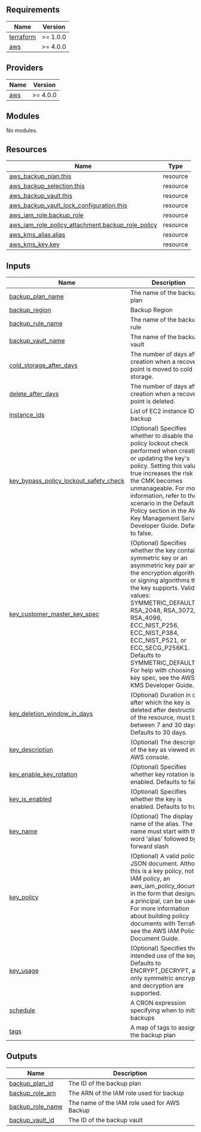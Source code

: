 <!-- BEGIN_TF_DOCS -->
## Requirements

| Name | Version |
|------|---------|
| <a name="requirement_terraform"></a> [terraform](#requirement\_terraform) | >= 1.0.0 |
| <a name="requirement_aws"></a> [aws](#requirement\_aws) | >= 4.0.0 |

## Providers

| Name | Version |
|------|---------|
| <a name="provider_aws"></a> [aws](#provider\_aws) | >= 4.0.0 |

## Modules

No modules.

## Resources

| Name | Type |
|------|------|
| [aws_backup_plan.this](https://registry.terraform.io/providers/hashicorp/aws/latest/docs/resources/backup_plan) | resource |
| [aws_backup_selection.this](https://registry.terraform.io/providers/hashicorp/aws/latest/docs/resources/backup_selection) | resource |
| [aws_backup_vault.this](https://registry.terraform.io/providers/hashicorp/aws/latest/docs/resources/backup_vault) | resource |
| [aws_backup_vault_lock_configuration.this](https://registry.terraform.io/providers/hashicorp/aws/latest/docs/resources/backup_vault_lock_configuration) | resource |
| [aws_iam_role.backup_role](https://registry.terraform.io/providers/hashicorp/aws/latest/docs/resources/iam_role) | resource |
| [aws_iam_role_policy_attachment.backup_role_policy](https://registry.terraform.io/providers/hashicorp/aws/latest/docs/resources/iam_role_policy_attachment) | resource |
| [aws_kms_alias.alias](https://registry.terraform.io/providers/hashicorp/aws/latest/docs/resources/kms_alias) | resource |
| [aws_kms_key.key](https://registry.terraform.io/providers/hashicorp/aws/latest/docs/resources/kms_key) | resource |

## Inputs

| Name | Description | Type | Default | Required |
|------|-------------|------|---------|:--------:|
| <a name="input_backup_plan_name"></a> [backup\_plan\_name](#input\_backup\_plan\_name) | The name of the backup plan | `string` | n/a | yes |
| <a name="input_backup_region"></a> [backup\_region](#input\_backup\_region) | Backup Region | `string` | n/a | yes |
| <a name="input_backup_rule_name"></a> [backup\_rule\_name](#input\_backup\_rule\_name) | The name of the backup rule | `string` | n/a | yes |
| <a name="input_backup_vault_name"></a> [backup\_vault\_name](#input\_backup\_vault\_name) | The name of the backup vault | `string` | `"Default"` | no |
| <a name="input_cold_storage_after_days"></a> [cold\_storage\_after\_days](#input\_cold\_storage\_after\_days) | The number of days after creation when a recovery point is moved to cold storage. | `number` | n/a | yes |
| <a name="input_delete_after_days"></a> [delete\_after\_days](#input\_delete\_after\_days) | The number of days after creation when a recovery point is deleted. | `number` | n/a | yes |
| <a name="input_instance_ids"></a> [instance\_ids](#input\_instance\_ids) | List of EC2 instance IDs to backup | `list(string)` | n/a | yes |
| <a name="input_key_bypass_policy_lockout_safety_check"></a> [key\_bypass\_policy\_lockout\_safety\_check](#input\_key\_bypass\_policy\_lockout\_safety\_check) | (Optional) Specifies whether to disable the policy lockout check performed when creating or updating the key's policy. Setting this value to true increases the risk that the CMK becomes unmanageable. For more information, refer to the scenario in the Default Key Policy section in the AWS Key Management Service Developer Guide. Defaults to false. | `bool` | `false` | no |
| <a name="input_key_customer_master_key_spec"></a> [key\_customer\_master\_key\_spec](#input\_key\_customer\_master\_key\_spec) | (Optional) Specifies whether the key contains a symmetric key or an asymmetric key pair and the encryption algorithms or signing algorithms that the key supports. Valid values: SYMMETRIC\_DEFAULT, RSA\_2048, RSA\_3072, RSA\_4096, ECC\_NIST\_P256, ECC\_NIST\_P384, ECC\_NIST\_P521, or ECC\_SECG\_P256K1. Defaults to SYMMETRIC\_DEFAULT. For help with choosing a key spec, see the AWS KMS Developer Guide. | `string` | `"SYMMETRIC_DEFAULT"` | no |
| <a name="input_key_deletion_window_in_days"></a> [key\_deletion\_window\_in\_days](#input\_key\_deletion\_window\_in\_days) | (Optional) Duration in days after which the key is deleted after destruction of the resource, must be between 7 and 30 days. Defaults to 30 days. | `number` | `30` | no |
| <a name="input_key_description"></a> [key\_description](#input\_key\_description) | (Optional) The description of the key as viewed in AWS console. | `string` | `"AWS backups kms key used to encrypt backups"` | no |
| <a name="input_key_enable_key_rotation"></a> [key\_enable\_key\_rotation](#input\_key\_enable\_key\_rotation) | (Optional) Specifies whether key rotation is enabled. Defaults to false. | `bool` | `true` | no |
| <a name="input_key_is_enabled"></a> [key\_is\_enabled](#input\_key\_is\_enabled) | (Optional) Specifies whether the key is enabled. Defaults to true. | `string` | `true` | no |
| <a name="input_key_name"></a> [key\_name](#input\_key\_name) | (Optional) The display name of the alias. The name must start with the word 'alias' followed by a forward slash | `string` | `"alias/aws_backup_key"` | no |
| <a name="input_key_policy"></a> [key\_policy](#input\_key\_policy) | (Optional) A valid policy JSON document. Although this is a key policy, not an IAM policy, an aws\_iam\_policy\_document, in the form that designates a principal, can be used. For more information about building policy documents with Terraform, see the AWS IAM Policy Document Guide. | `string` | `null` | no |
| <a name="input_key_usage"></a> [key\_usage](#input\_key\_usage) | (Optional) Specifies the intended use of the key. Defaults to ENCRYPT\_DECRYPT, and only symmetric encryption and decryption are supported. | `string` | `"ENCRYPT_DECRYPT"` | no |
| <a name="input_schedule"></a> [schedule](#input\_schedule) | A CRON expression specifying when to initiate backups | `string` | n/a | yes |
| <a name="input_tags"></a> [tags](#input\_tags) | A map of tags to assign to the backup plan | `map(string)` | `{}` | no |

## Outputs

| Name | Description |
|------|-------------|
| <a name="output_backup_plan_id"></a> [backup\_plan\_id](#output\_backup\_plan\_id) | The ID of the backup plan |
| <a name="output_backup_role_arn"></a> [backup\_role\_arn](#output\_backup\_role\_arn) | The ARN of the IAM role used for backup |
| <a name="output_backup_role_name"></a> [backup\_role\_name](#output\_backup\_role\_name) | The name of the IAM role used for AWS Backup |
| <a name="output_backup_vault_id"></a> [backup\_vault\_id](#output\_backup\_vault\_id) | The ID of the backup vault |
<!-- END_TF_DOCS -->